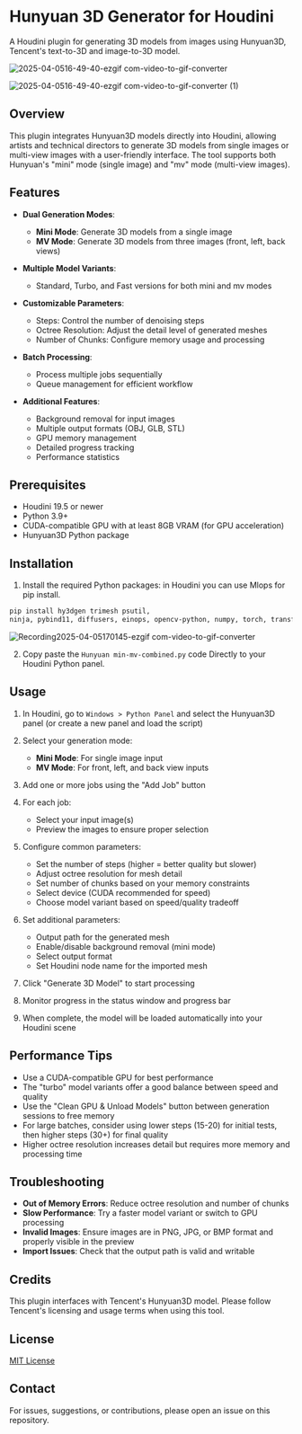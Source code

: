 # Hunyuan 3D Generator for Houdini

A Houdini plugin for generating 3D models from images using Hunyuan3D, Tencent's text-to-3D and image-to-3D model.

![2025-04-0516-49-40-ezgif com-video-to-gif-converter](https://github.com/user-attachments/assets/9863482d-c09a-4d82-934d-adc3236f6498)

![2025-04-0516-49-40-ezgif com-video-to-gif-converter (1)](https://github.com/user-attachments/assets/943a59a8-54d7-4141-a3aa-a93e1ff3d1c4)

## Overview

This plugin integrates Hunyuan3D models directly into Houdini, allowing artists and technical directors to generate 3D models from single images or multi-view images with a user-friendly interface. The tool supports both Hunyuan's "mini" mode (single image) and "mv" mode (multi-view images).

## Features

- **Dual Generation Modes**:
  - **Mini Mode**: Generate 3D models from a single image
  - **MV Mode**: Generate 3D models from three images (front, left, back views)
  
- **Multiple Model Variants**:
  - Standard, Turbo, and Fast versions for both mini and mv modes
  
- **Customizable Parameters**:
  - Steps: Control the number of denoising steps
  - Octree Resolution: Adjust the detail level of generated meshes
  - Number of Chunks: Configure memory usage and processing
  
- **Batch Processing**:
  - Process multiple jobs sequentially
  - Queue management for efficient workflow
  
- **Additional Features**:
  - Background removal for input images
  - Multiple output formats (OBJ, GLB, STL)
  - GPU memory management
  - Detailed progress tracking
  - Performance statistics

## Prerequisites

- Houdini 19.5 or newer
- Python 3.9+
- CUDA-compatible GPU with at least 8GB VRAM (for GPU acceleration)
- Hunyuan3D Python package

## Installation

1. Install the required Python packages: in Houdini you can use Mlops for pip install.
```bash
pip install hy3dgen trimesh psutil,
ninja, pybind11, diffusers, einops, opencv-python, numpy, torch, transformers, torchvision, omegaconf, trimesh, pymeshlab, pygltflib, xatlas,gradio, fastapi, uvicorn, rembg, onnxruntime
```
![Recording2025-04-05170145-ezgif com-video-to-gif-converter](https://github.com/user-attachments/assets/0870d74c-65e5-4d90-ac82-307aa83369d7)


2. Copy paste the `Hunyuan min-mv-combined.py` code Directly to your Houdini Python panel.

## Usage

1. In Houdini, go to `Windows > Python Panel` and select the Hunyuan3D panel (or create a new panel and load the script)

2. Select your generation mode:
   - **Mini Mode**: For single image input
   - **MV Mode**: For front, left, and back view inputs

3. Add one or more jobs using the "Add Job" button

4. For each job:
   - Select your input image(s)
   - Preview the images to ensure proper selection

5. Configure common parameters:
   - Set the number of steps (higher = better quality but slower)
   - Adjust octree resolution for mesh detail
   - Set number of chunks based on your memory constraints
   - Select device (CUDA recommended for speed)
   - Choose model variant based on speed/quality tradeoff

6. Set additional parameters:
   - Output path for the generated mesh
   - Enable/disable background removal (mini mode)
   - Select output format
   - Set Houdini node name for the imported mesh

7. Click "Generate 3D Model" to start processing

8. Monitor progress in the status window and progress bar

9. When complete, the model will be loaded automatically into your Houdini scene

## Performance Tips

- Use a CUDA-compatible GPU for best performance
- The "turbo" model variants offer a good balance between speed and quality
- Use the "Clean GPU & Unload Models" button between generation sessions to free memory
- For large batches, consider using lower steps (15-20) for initial tests, then higher steps (30+) for final quality
- Higher octree resolution increases detail but requires more memory and processing time

## Troubleshooting

- **Out of Memory Errors**: Reduce octree resolution and number of chunks
- **Slow Performance**: Try a faster model variant or switch to GPU processing
- **Invalid Images**: Ensure images are in PNG, JPG, or BMP format and properly visible in the preview
- **Import Issues**: Check that the output path is valid and writable

## Credits

This plugin interfaces with Tencent's Hunyuan3D model. Please follow Tencent's licensing and usage terms when using this tool.

## License

[MIT License](LICENSE)

## Contact

For issues, suggestions, or contributions, please open an issue on this repository.

